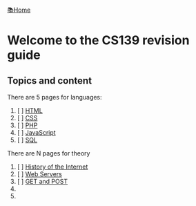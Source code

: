 <flex style="display:flex; justify-content:space-between;">
<a href="../index.html">📚Home</a>
</flex>

# Welcome to the CS139 revision guide

## Topics and content

There are 5 pages for languages:

1. [ ] [HTML](Lang1.html)
2. [ ] [CSS](Lang2.html)
3. [ ] [PHP](Lang3.html)
4. [ ] [JavaScript](Lang4.html)
4. [ ] [SQL](Lang5.html)

There are N pages for theory

1. [ ] [History of the Internet](Theory1.html)
2. [ ] [Web Servers](Theory2.html)
3. [ ] [GET and POST](Theory2.html)
4. 
5. 
